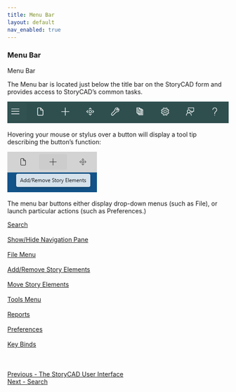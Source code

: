 ```yaml
---
title: Menu Bar
layout: default
nav_enabled: true
---
```

### Menu Bar ###
Menu Bar

The Menu bar is located just below the title bar on the StoryCAD form and provides access to StoryCAD’s common tasks.

![](Menu-Bar.png)

Hovering your mouse or stylus over a button will display a tool tip describing the button’s function:

![](Menu-Bar-Tooltip.png)


The menu bar buttons either display drop-down menus (such as File), or launch particular actions (such as Preferences.)


[Search](Search.md) <br/><br/>
[Show/Hide Navigation Pane](Show_Hide_Navigation_Pane.md) <br/><br/>
[File Menu](File_Menu.md) <br/><br/>
[Add/Remove Story Elements](Add_Remove_Story_Elements.md) <br/><br/>
[Move Story Elements](Move_Story_Elements.md) <br/><br/>
[Tools Menu](Tools_Menu.md) <br/><br/>
[Reports](Reports.md) <br/><br/>
[Preferences](Preferences.md) <br/><br/>
[Key Binds](Key_Binds.md) <br/><br/>
 <br/>
 <br/>
[Previous - The StoryCAD User Interface](The_StoryCAD_User_Interface.md) <br/>
[Next - Search](Search.md) <br/>
